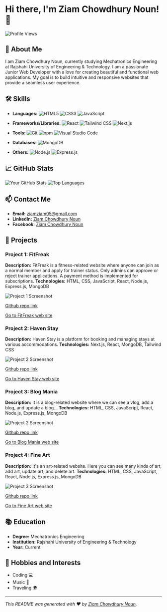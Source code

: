 # Hi there, I'm Ziam Chowdhury Noun! 👋

![Profile Views](https://komarev.com/ghpvc/?username=ziamnoun&color=blue)

## 🚀 About Me

I am Ziam Chowdhury Noun, currently studying Mechatronics Engineering at Rajshahi University of Engineering & Technology. I am a passionate Junior Web Developer with a love for creating beautiful and functional web applications. My goal is to build intuitive and responsive websites that provide a seamless user experience.

## 🛠️ Skills

- **Languages:**
  ![HTML5](https://img.shields.io/badge/html5-%23E34F26.svg?&style=for-the-badge&logo=html5&logoColor=white)
  ![CSS3](https://img.shields.io/badge/css3-%231572B6.svg?&style=for-the-badge&logo=css3&logoColor=white)
  ![JavaScript](https://img.shields.io/badge/javascript-%23F7DF1E.svg?&style=for-the-badge&logo=javascript&logoColor=black)

- **Frameworks/Libraries:**
  ![React](https://img.shields.io/badge/react-%2320232a.svg?&style=for-the-badge&logo=react&logoColor=%2361DAFB)
  ![Tailwind CSS](https://img.shields.io/badge/tailwindcss-%2338B2AC.svg?&style=for-the-badge&logo=tailwind-css&logoColor=white)
  ![Next.js](https://img.shields.io/badge/next.js-%23000000.svg?&style=for-the-badge&logo=next.js&logoColor=white)

- **Tools:**
  ![Git](https://img.shields.io/badge/git-%23F05033.svg?&style=for-the-badge&logo=git&logoColor=white)
  ![npm](https://img.shields.io/badge/npm-%23CB3837.svg?&style=for-the-badge&logo=npm&logoColor=white)
  ![Visual Studio Code](https://img.shields.io/badge/VSCode-%23007ACC.svg?&style=for-the-badge&logo=visual-studio-code&logoColor=white)

- **Databases:**
  ![MongoDB](https://img.shields.io/badge/mongodb-%2347A248.svg?&style=for-the-badge&logo=mongodb&logoColor=white)

- **Others:**
  ![Node.js](https://img.shields.io/badge/node.js-%2343853D.svg?&style=for-the-badge&logo=node-dot-js&logoColor=white)
  ![Express.js](https://img.shields.io/badge/express.js-%23404d59.svg?&style=for-the-badge&logo=express&logoColor=white)

## 📈 GitHub Stats

![Your GitHub Stats](https://github-readme-stats.vercel.app/api?username=ziamnoun&show_icons=true&theme=radical)
![Top Languages](https://github-readme-stats.vercel.app/api/top-langs/?username=ziamnoun&layout=compact&theme=radical)

## 📫 Contact Me

- **Email:** [ziamziam05@gmail.com](mailto:ziamziam05@gmail.com)
- **LinkedIn:** [Ziam Chowdhury Noun](https://www.linkedin.com/in/ziam-chowdhury-noun-2625582a3/)
- **Facebook:** [Ziam Chowdhury Noun](https://www.facebook.com/zc.noun/)

## 📂 Projects

### Project 1: FitFreak
**Description:** FitFreak is a fitness-related website where anyone can join as a normal member and apply for trainer status. Only admins can approve or reject trainer applications. A payment method is implemented for subscriptions.
**Technologies:** HTML, CSS, JavaScript, React, Node.js, Express.js, MongoDB

![Project 1 Screenshot](https://i.ibb.co/ckKZw7b/fitfreak.png)

[Github repo link](https://github.com/ziamnoun/FitFreak)

[Go to FitFreak web site](https://cerulean-bavarois-ddd558.netlify.app/)


### Project 2: Haven Stay
**Description:** Haven Stay is a platform for booking and managing stays at various accommodations.
**Technologies:** Next.js, React, MongoDB, Tailwind CSS

![Project 2 Screenshot](https://i.ibb.co.com/20w1Ldbt/saveeeee.png)

[Github repo link](https://github.com/ziamnoun/HavenStay)

[Go to Haven Stay web site](https://haven-stay-beta.vercel.app/)


### Project 3: Blog Mania
**Description:** It is a blog-related website where we can see a vlog, add a blog, and update a blog...
**Technologies:** HTML, CSS, JavaScript, React, Node.js, Express.js, MongoDB

![Project 2 Screenshot](https://i.ibb.co/p055qC2/blog.png)

[Github repo link](https://github.com/ziamnoun/Blog-Mania)

[Go to Blog Mania web site](https://66439e734ee140141d99ad2a--fluffy-torrone-88ede8.netlify.app/)

### Project 4: Fine Art
**Description:** It's an art-related website. Here you can see many kinds of art, add art, update art, and delete art.
**Technologies:** HTML, CSS, JavaScript, React, Node.js, Express.js, MongoDB

![Project 3 Screenshot](https://i.ibb.co/fdj9Mxh/Art.png)

[Github repo link](https://github.com/ziamnoun/Fine-Art)

[Go to Fine Art web site](https://66352b13240d76341ce98582--magical-crisp-1c5563.netlify.app/)


## 📚 Education

- **Degree:** Mechatronics Engineering
- **Institution:** Rajshahi University of Engineering & Technology
- **Year:** Current

## 🎨 Hobbies and Interests

- Coding 💻
- Music 🎵
- Traveling 🌍

---

*This README was generated with ❤️ by [Ziam Chowdhury Noun](https://github.com/ziamnoun).*
